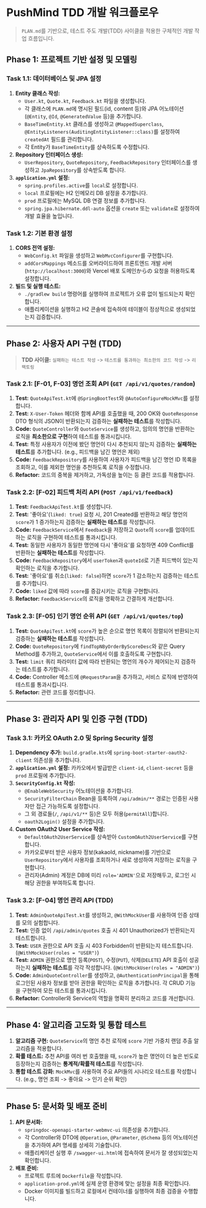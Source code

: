 # PushMind TDD 개발 워크플로우

> `PLAN.md`를 기반으로, 테스트 주도 개발(TDD) 사이클을 적용한 구체적인 개발 작업 흐름입니다.

## Phase 1: 프로젝트 기반 설정 및 모델링

### Task 1.1: 데이터베이스 및 JPA 설정
1.  **Entity 클래스 작성:**
    - `User.kt`, `Quote.kt`, `Feedback.kt` 파일을 생성합니다.
    - 각 클래스에 `PLAN.md`에 명시된 필드(id, content 등)와 JPA 어노테이션(`@Entity`, `@Id`, `@GeneratedValue` 등)을 추가합니다.
    - `BaseTimeEntity.kt` 클래스를 생성하고 `@MappedSuperclass`, `@EntityListeners(AuditingEntityListener::class)`를 설정하여 `createdAt` 필드를 관리합니다.
    - 각 Entity가 `BaseTimeEntity`를 상속하도록 수정합니다.
2.  **Repository 인터페이스 생성:**
    - `UserRepository`, `QuoteRepository`, `FeedbackRepository` 인터페이스를 생성하고 `JpaRepository`를 상속받도록 합니다.
3.  **`application.yml` 설정:**
    - `spring.profiles.active`를 `local`로 설정합니다.
    - `local` 프로필에는 H2 인메모리 DB 설정을 추가합니다.
    - `prod` 프로필에는 MySQL DB 연결 정보를 추가합니다.
    - `spring.jpa.hibernate.ddl-auto` 옵션을 `create` 또는 `validate`로 설정하여 개발 효율을 높입니다.

### Task 1.2: 기본 환경 설정
1.  **CORS 전역 설정:**
    - `WebConfig.kt` 파일을 생성하고 `WebMvcConfigurer`를 구현합니다.
    - `addCorsMappings` 메소드를 오버라이드하여 프론트엔드 개발 서버(`http://localhost:3000`)와 Vercel 배포 도메인からの 요청을 허용하도록 설정합니다.
2.  **빌드 및 실행 테스트:**
    - `./gradlew build` 명령어를 실행하여 프로젝트가 오류 없이 빌드되는지 확인합니다.
    - 애플리케이션을 실행하고 H2 콘솔에 접속하여 테이블이 정상적으로 생성되었는지 검증합니다.

---

## Phase 2: 사용자 API 구현 (TDD)

> **TDD 사이클:** `실패하는 테스트 작성` -> `테스트를 통과하는 최소한의 코드 작성` -> `리팩토링`

### Task 2.1: [F-01, F-03] 명언 조회 API (`GET /api/v1/quotes/random`)
1.  **Test:** `QuoteApiTest.kt`에 `@SpringBootTest`와 `@AutoConfigureMockMvc`를 설정합니다.
2.  **Test:** `X-User-Token` 헤더와 함께 API를 호출했을 때, 200 OK와 `QuoteResponse` DTO 형식의 JSON이 반환되는지 검증하는 **실패하는 테스트**를 작성합니다.
3.  **Code:** `QuoteController`와 `QuoteService`를 생성하고, 임의의 명언을 반환하는 로직을 **최소한으로 구현**하여 테스트를 통과시킵니다.
4.  **Test:** 특정 사용자가 이전에 봤던 명언이 다시 추천되지 않는지 검증하는 **실패하는 테스트**를 추가합니다. (e.g., 피드백을 남긴 명언은 제외)
5.  **Code:** `FeedbackRepository`를 사용하여 사용자가 피드백을 남긴 명언 ID 목록을 조회하고, 이를 제외한 명언을 추천하도록 로직을 수정합니다.
6.  **Refactor:** 코드의 중복을 제거하고, 가독성을 높이는 등 클린 코드를 적용합니다.

### Task 2.2: [F-02] 피드백 처리 API (`POST /api/v1/feedback`)
1.  **Test:** `FeedbackApiTest.kt`를 생성합니다.
2.  **Test:** '좋아요'(`liked: true`) 요청 시, 201 Created를 반환하고 해당 명언의 `score`가 1 증가하는지 검증하는 **실패하는 테스트**를 작성합니다.
3.  **Code:** `FeedbackService`에서 `Feedback`을 저장하고 `Quote`의 `score`를 업데이트하는 로직을 구현하여 테스트를 통과시킵니다.
4.  **Test:** 동일한 사용자가 동일한 명언에 다시 '좋아요'를 요청하면 409 Conflict를 반환하는 **실패하는 테스트**를 작성합니다.
5.  **Code:** `FeedbackRepository`에서 `userToken`과 `quoteId`로 기존 피드백이 있는지 확인하는 로직을 추가합니다.
6.  **Test:** '좋아요'를 취소(`liked: false`)하면 `score`가 1 감소하는지 검증하는 테스트를 추가합니다.
7.  **Code:** `liked` 값에 따라 `score`를 증감시키는 로직을 구현합니다.
8.  **Refactor:** `FeedbackService`의 로직을 명확하고 간결하게 개선합니다.

### Task 2.3: [F-05] 인기 명언 순위 API (`GET /api/v1/quotes/top`)
1.  **Test:** `QuoteApiTest.kt`에 `score`가 높은 순으로 명언 목록이 정렬되어 반환되는지 검증하는 **실패하는 테스트**를 작성합니다.
2.  **Code:** `QuoteRepository`에 `findTopNByOrderByScoreDesc`와 같은 Query Method를 추가하고, `QuoteService`에서 이를 호출하도록 구현합니다.
3.  **Test:** `limit` 쿼리 파라미터 값에 따라 반환되는 명언의 개수가 제어되는지 검증하는 테스트를 추가합니다.
4.  **Code:** Controller 메소드에 `@RequestParam`을 추가하고, 서비스 로직에 반영하여 테스트를 통과시킵니다.
5.  **Refactor:** 관련 코드를 정리합니다.

---

## Phase 3: 관리자 API 및 인증 구현 (TDD)

### Task 3.1: 카카오 OAuth 2.0 및 Spring Security 설정
1.  **Dependency 추가:** `build.gradle.kts`에 `spring-boot-starter-oauth2-client` 의존성을 추가합니다.
2.  **`application.yml` 설정:** 카카오에서 발급받은 `client-id`, `client-secret` 등을 `prod` 프로필에 추가합니다.
3.  **`SecurityConfig.kt` 작성:**
    - `@EnableWebSecurity` 어노테이션을 추가합니다.
    - `SecurityFilterChain` Bean을 등록하여 `/api/admin/**` 경로는 인증된 사용자만 접근 가능하도록 설정합니다.
    - 그 외 경로들(`/`, `/api/v1/**` 등)은 모두 허용(`permitAll`)합니다.
    - `oauth2Login()` 설정을 추가합니다.
4.  **Custom OAuth2 User Service 작성:**
    - `DefaultOAuth2UserService`를 상속받아 `CustomOAuth2UserService`를 구현합니다.
    - 카카오로부터 받은 사용자 정보(kakaoId, nickname)를 기반으로 `UserRepository`에서 사용자를 조회하거나 새로 생성하여 저장하는 로직을 구현합니다.
    - 관리자(Admin) 계정은 DB에 미리 `role='ADMIN'`으로 저장해두고, 로그인 시 해당 권한을 부여하도록 합니다.

### Task 3.2: [F-04] 명언 관리 API (TDD)
1.  **Test:** `AdminQuoteApiTest.kt`를 생성하고, `@WithMockUser`를 사용하여 인증 상태를 모의 실험합니다.
2.  **Test:** 인증 없이 `/api/admin/quotes` 호출 시 401 Unauthorized가 반환되는지 테스트합니다.
3.  **Test:** `USER` 권한으로 API 호출 시 403 Forbidden이 반환되는지 테스트합니다. (`@WithMockUser(roles = "USER")`)
4.  **Test:** `ADMIN` 권한으로 명언 등록(`POST`), 수정(`PUT`), 삭제(`DELETE`) API 호출이 성공하는지 **실패하는 테스트**를 각각 작성합니다. (`@WithMockUser(roles = "ADMIN")`)
5.  **Code:** `AdminQuoteController`를 생성하고, `@AuthenticationPrincipal`을 통해 로그인된 사용자 정보를 받아 권한을 확인하는 로직을 추가합니다. 각 CRUD 기능을 구현하여 모든 테스트를 통과시킵니다.
6.  **Refactor:** Controller와 Service의 역할을 명확히 분리하고 코드를 개선합니다.

---

## Phase 4: 알고리즘 고도화 및 통합 테스트

1.  **알고리즘 구현:** `QuoteService`의 명언 추천 로직에 `score` 기반 가중치 랜덤 추출 알고리즘을 적용합니다.
2.  **확률 테스트:** 추천 API를 여러 번 호출했을 때, `score`가 높은 명언이 더 높은 빈도로 등장하는지 검증하는 **통계적/확률적 테스트**를 작성합니다.
3.  **통합 테스트 강화:** `MockMvc`를 사용하여 주요 API들의 시나리오 테스트를 작성합니다. (e.g., 명언 조회 -> 좋아요 -> 인기 순위 확인)

---

## Phase 5: 문서화 및 배포 준비

1.  **API 문서화:**
    - `springdoc-openapi-starter-webmvc-ui` 의존성을 추가합니다.
    - 각 Controller와 DTO에 `@Operation`, `@Parameter`, `@Schema` 등의 어노테이션을 추가하여 API 명세를 상세히 기술합니다.
    - 애플리케이션 실행 후 `/swagger-ui.html`에 접속하여 문서가 잘 생성되었는지 확인합니다.
2.  **배포 준비:**
    - 프로젝트 루트에 `Dockerfile`을 작성합니다.
    - `application-prod.yml`에 실제 운영 환경에 맞는 설정을 최종 확인합니다.
    - Docker 이미지를 빌드하고 로컬에서 컨테이너를 실행하여 최종 검증을 수행합니다.
